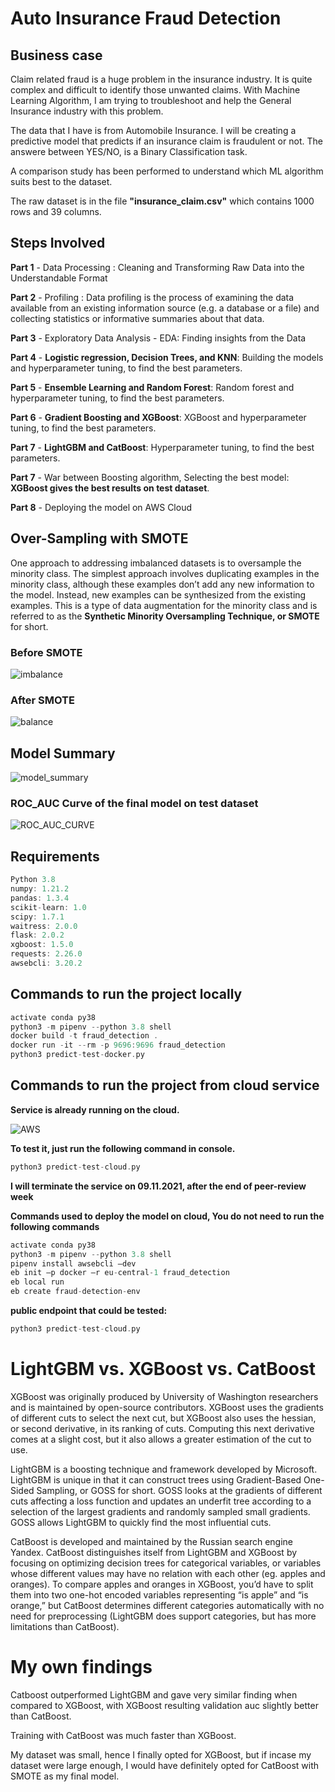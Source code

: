 # Auto Insurance Fraud Detection

## Business case

Claim related fraud is a huge problem in the insurance industry. It is quite complex and difficult to identify those unwanted claims. With Machine Learning Algorithm, I am trying to troubleshoot and help the General Insurance industry with this problem.

The data that I have is from Automobile Insurance. I will be creating a predictive model that predicts if an insurance claim is fraudulent or not. The answere between YES/NO, is a Binary Classification task.

A comparison study has been performed to understand which ML algorithm suits best to the dataset.

The raw dataset is in the file **"insurance_claim.csv"** which contains 1000 rows and 39 columns.

## Steps Involved

**Part 1** - Data Processing : Cleaning and Transforming Raw Data into the Understandable Format

**Part 2** - Profiling : Data profiling is the process of examining the data available from an existing information source (e.g. a database or a file) and collecting statistics or informative summaries about that data.

**Part 3** - Exploratory Data Analysis - EDA: Finding insights from the Data

**Part 4** - **Logistic regression, Decision Trees, and KNN**: Building the models and hyperparameter tuning, to find the best parameters.

**Part 5** - **Ensemble Learning and Random Forest**: Random forest and hyperparameter tuning, to find the best parameters.

**Part 6** - **Gradient Boosting and XGBoost**: XGBoost and hyperparameter tuning, to find the best parameters.

**Part 7** - **LightGBM and CatBoost**: Hyperparameter tuning, to find the best parameters.

**Part 7** - War between Boosting algorithm, Selecting the best model: **XGBoost gives the best results on test dataset**.

**Part 8** - Deploying the model on AWS Cloud

## Over-Sampling with SMOTE

One approach to addressing imbalanced datasets is to oversample the minority class. 
The simplest approach involves duplicating examples in the minority class, although these examples don’t add any new information to the model. 
Instead, new examples can be synthesized from the existing examples. 
This is a type of data augmentation for the minority class and is referred to as the **Synthetic Minority Oversampling Technique, or SMOTE** for short.

### Before SMOTE

![imbalance](https://user-images.githubusercontent.com/69073063/139042277-cfe8f2c5-7e13-4005-bebc-4359a1e9c2dd.png)

### After SMOTE

![balance](https://user-images.githubusercontent.com/69073063/139042373-cc1b2cda-c426-4f05-8643-cd43ea39a593.png)

## Model Summary

![model_summary](https://user-images.githubusercontent.com/69073063/138944750-e64b36dd-d05c-4fb7-9e6f-fbac7e466a53.png)

### ROC_AUC Curve of the final model on **test dataset**

![ROC_AUC_CURVE](https://user-images.githubusercontent.com/69073063/139042538-4933927c-1620-481f-aa20-655a01caaeb3.png)

## Requirements

```scala
Python 3.8
numpy: 1.21.2
pandas: 1.3.4
scikit-learn: 1.0
scipy: 1.7.1
waitress: 2.0.0
flask: 2.0.2
xgboost: 1.5.0
requests: 2.26.0
awsebcli: 3.20.2
``` 

## Commands to run the project locally

```scala
activate conda py38
python3 -m pipenv --python 3.8 shell 
docker build -t fraud_detection .
docker run -it --rm -p 9696:9696 fraud_detection
python3 predict-test-docker.py
``` 

## Commands to run the project from cloud service

**Service is already running on the cloud.**

![AWS](https://user-images.githubusercontent.com/69073063/139234840-b3846b5c-ec37-47f5-bd58-e26e3f942ff5.png)

**To test it, just run the following command in console.**

```scala
python3 predict-test-cloud.py
``` 

**I will terminate the service on 09.11.2021, after the end of peer-review week**

**Commands used to deploy the model on cloud, You do not need to run the following commands**

```scala
activate conda py38
python3 -m pipenv --python 3.8 shell 
pipenv install awsebcli –dev
eb init –p docker –r eu-central-1 fraud_detection 
eb local run 
eb create fraud-detection-env
``` 

**public endpoint that could be tested:** 

```scala
python3 predict-test-cloud.py
``` 


# LightGBM vs. XGBoost vs. CatBoost 

XGBoost was originally produced by University of Washington researchers and is maintained by open-source contributors. XGBoost uses the gradients of different cuts to select the next cut, but XGBoost also uses the hessian, or second derivative, in its ranking of cuts. Computing this next derivative comes at a slight cost, but it also allows a greater estimation of the cut to use.

LightGBM is a boosting technique and framework developed by Microsoft. LightGBM is unique in that it can construct trees using Gradient-Based One-Sided Sampling, or GOSS for short. GOSS looks at the gradients of different cuts affecting a loss function and updates an underfit tree according to a selection of the largest gradients and randomly sampled small gradients. GOSS allows LightGBM to quickly find the most influential cuts.

CatBoost is developed and maintained by the Russian search engine Yandex. CatBoost distinguishes itself from LightGBM and XGBoost by focusing on optimizing decision trees for categorical variables, or variables whose different values may have no relation with each other (eg. apples and oranges). To compare apples and oranges in XGBoost, you’d have to split them into two one-hot encoded variables representing “is apple” and “is orange,” but CatBoost determines different categories automatically with no need for preprocessing (LightGBM does support categories, but has more limitations than CatBoost).

# My own findings

Catboost outperformed LightGBM and gave very similar finding when compared to XGBoost, with XGBoost resulting validation auc slightly better than CatBoost.

Training with CatBoost was much faster than XGBoost.

My dataset was small, hence I finally opted for XGBoost, but if incase my dataset were large enough, I would have definitely opted for CatBoost with SMOTE as my final model.
